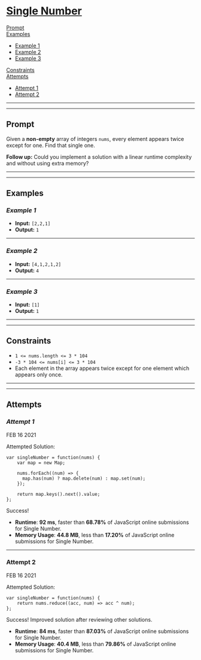# [**Single Number**](https://leetcode.com/problems/single-number/)

[Prompt](#prompt)  
[Examples](#examples)
- [Example 1](#example-1)  
- [Example 2](#example-2)  
- [Example 3](#example-3)  

[Constraints](#constraints)  
[Attempts](#attempts)  
- [Attempt 1](#attempt-1)
- [Attempt 2](#attempt-2)

---
---
## **Prompt**
Given a **non-empty** array of integers `nums`, every element appears twice except for one. Find that single one.

**Follow up:** Could you implement a solution with a linear runtime complexity and without using extra memory?

---
---
## **Examples**

### *Example 1*

- **Input:** `[2,2,1]`  
- **Output:** `1`  

---
### *Example 2*

- **Input:** `[4,1,2,1,2]`  
- **Output:** `4`

---
### *Example 3*

- **Input:** `[1]`  
- **Output:** `1`

---
---
## **Constraints**
- `1 <= nums.length <= 3 * 104`
- `-3 * 104 <= nums[i] <= 3 * 104`
- Each element in the array appears twice except for one element which appears only once.

---
---
## **Attempts**

### *Attempt 1*
FEB 16 2021

Attempted Solution:
```
var singleNumber = function(nums) {
    var map = new Map;

    nums.forEach((num) => {
      map.has(num) ? map.delete(num) : map.set(num);
    });

    return map.keys().next().value;
};
```

Success!

- **Runtime**: **92 ms**, faster than **68.78%** of JavaScript online submissions for Single Number.
- **Memory Usage**: **44.8 MB**, less than **17.20%** of JavaScript online submissions for Single Number.

---
### **Attempt 2**
FEB 16 2021

Attempted Solution:
```
var singleNumber = function(nums) {
    return nums.reduce((acc, num) => acc ^ num);
};
```

Success! Improved solution after reviewing other solutions.

- **Runtime**: **84 ms**, faster than **87.03%** of JavaScript online submissions for Single Number.
- **Memory Usage**: **40.4 MB**, less than **79.86%** of JavaScript online submissions for Single Number.

